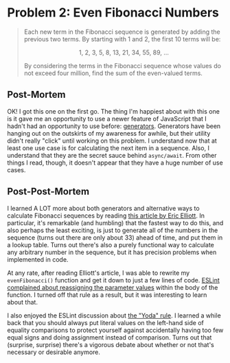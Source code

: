 # Problem 2: Even Fibonacci Numbers

> Each new term in the Fibonacci sequence is generated by adding the previous two terms. By starting with 1 and 2, the first 10 terms will be:
>
> <p style="text-align: center;">1, 2, 3, 5, 8, 13, 21, 34, 55, 89, ...</p>
>
> By considering the terms in the Fibonacci sequence whose values do not exceed four million, find the sum of the even-valued terms.

## Post-Mortem

OK! I got this one on the first go. The thing I'm happiest about with this one is it gave me an opportunity to use a newer feature of JavaScript that I hadn't had an opportunity to use before: [generators](https://developer.mozilla.org/en-US/docs/Web/JavaScript/Reference/Global_Objects/Generator). Generators have been hanging out on the outskirts of my awareness for awhile, but their utility didn't really "click" until working on this problem. I understand now that at least one use case is for calculating the next item in a sequence. Also, I understand that they are the secret sauce behind `async/await`. From other things I read, though, it doesn't appear that they have a huge number of use cases.

## Post-Post-Mortem

I learned A LOT more about both generators and alternative ways to calculate Fibonacci sequences by reading [this article by Eric Elliott](https://medium.com/javascript-scene/7-surprising-things-i-learned-writing-a-fibonacci-generator-4886a5c87710). In particular, it's remarkable (and humbling) that the fastest way to do this, and also perhaps the least exciting, is just to generate all of the numbers in the sequence (turns out there are only about 33) ahead of time, and put them in a lookup table. Turns out there's also a purely functional way to calculate any arbitrary number in the sequence, but it has precision problems when implemented in code.

At any rate, after reading Elliott's article, I was able to rewrite my `evenFibonacci()` function and get it down to just a few lines of code. [ESLint complained about reassigning the parameter values](https://eslint.org/docs/rules/no-param-reassign#disallow-reassignment-of-function-parameters-no-param-reassign) within the body of the function. I turned off that rule as a result, but it was interesting to learn about that.

I also enjoyed the ESLint discussion about [the "Yoda" rule](https://eslint.org/docs/2.0.0/rules/yoda). I learned a while back that you should always put literal values on the left-hand side of equality comparisons to protect yourself against accidentally having too few equal signs and doing assignment instead of comparison. Turns out that (surprise, surprise) there's a vigorous debate about whether or not that's necessary or desirable anymore.
